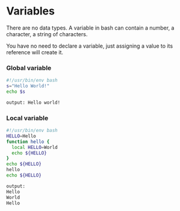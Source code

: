# Variables
There are no data types. A variable in bash can contain a number, a character, a string of characters.

You have no need to declare a variable, just assigning a value to its reference will create it. 
### Global variable
```bash
#!/usr/bin/env bash
s="Hello World!"
echo $s

output: Hello world!
```

### Local variable
```bash
#!/usr/bin/env bash
HELLO=Hello
function hello {
  local HELLO=World
  echo ${HELLO}
}
echo ${HELLO}
hello
echo ${HELLO}

output: 
Hello
World
Hello
```